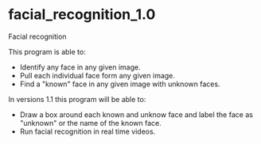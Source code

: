 # facial_recognition_1.0
Facial recognition

This program is able to:
- Identify any face in any given image.
- Pull each individual face form any given image.
- Find a "known" face in any given image with unknown faces.


In versions 1.1 this program will be able to:
- Draw a box around each known and unknow face and label the face as "unknown" or the name of the known face.
- Run facial recognition in real time videos.